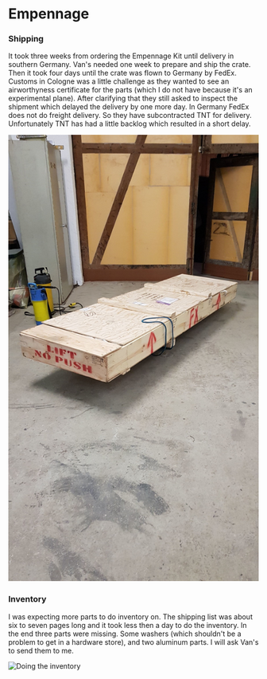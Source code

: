 # Empennage

### Shipping

It took three weeks from ordering the Empennage Kit until delivery in southern Germany. Van's needed one week to prepare and ship the crate. Then it took four days until the crate was flown to Germany by FedEx. Customs in Cologne was a little challenge as they wanted to see an airworthyness certificate for the parts \(which I do not have because it's an experimental plane\). After clarifying that they still asked to inspect the shipment which delayed the delivery by one more day. In Germany FedEx does not do freight delivery. So they have subcontracted TNT for delivery. Unfortunately TNT has had a little backlog which resulted in a short delay.

![The Empennage Kit has finally arrived!](../.gitbook/assets/img-20181024-wa0002.jpeg)

### Inventory

I was expecting more parts to do inventory on. The shipping list was about six to seven pages long and it took less then a day to do the inventory. In the end three parts were missing. Some washers \(which shouldn't be a problem to get in a hardware store\), and two aluminum parts. I will ask Van's to send them to me.

![Doing the inventory](../.gitbook/assets/20181024_090602.jpg)

